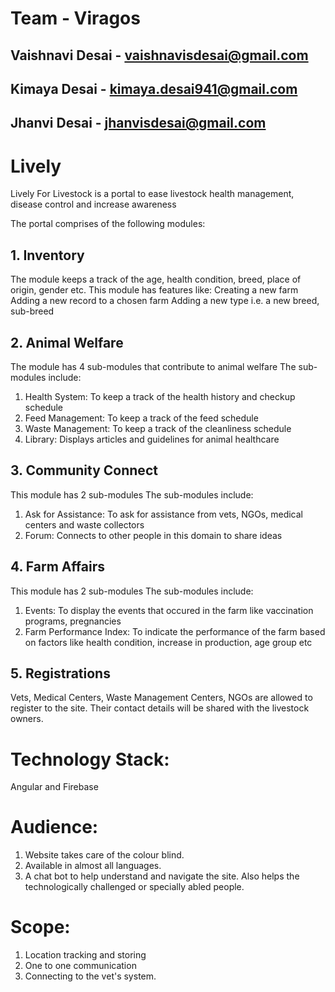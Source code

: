 # Team - Viragos
## Vaishnavi Desai - vaishnavisdesai@gmail.com
## Kimaya Desai - kimaya.desai941@gmail.com
## Jhanvi Desai - jhanvisdesai@gmail.com

# Lively
Lively For Livestock is a portal to ease livestock health management, disease control and increase awareness

The portal comprises of the following modules:
## 1. Inventory
The module keeps a track of the age, health condition, breed, place of origin, gender etc.
This module has features like:
Creating a new farm
Adding a new record to a chosen farm
Adding a new type i.e. a new breed, sub-breed

## 2. Animal Welfare
The module has 4 sub-modules that contribute to animal welfare
The sub-modules include:
  1. Health System: To keep a track of the health history and checkup schedule
  2. Feed Management:  To keep a track of the feed schedule
  3. Waste Management: To keep a track of the cleanliness schedule
  4. Library: Displays articles and guidelines for animal healthcare

## 3. Community Connect
This module has 2 sub-modules 
The sub-modules include:
  1. Ask for Assistance: To  ask for assistance from vets, NGOs, medical centers and waste collectors
  2. Forum: Connects to other people in this domain to share ideas

## 4. Farm Affairs
This module has 2 sub-modules
The sub-modules include:
  1. Events: To display the events that occured in the farm like vaccination programs, pregnancies
  2. Farm Performance Index: To indicate the performance of the farm based on factors like health condition, increase in production, age group etc
  
## 5. Registrations
Vets, Medical Centers, Waste Management Centers, NGOs are allowed to register to the site.
Their contact details will be shared with the livestock owners.

# Technology Stack:
Angular and Firebase

# Audience:
1. Website takes care of the colour blind.
2. Available in almost all languages.
3. A chat bot to help understand and navigate the site. Also helps the technologically challenged or specially abled people.

# Scope:
1. Location tracking and storing
2. One to one communication
3. Connecting to the vet's system.
